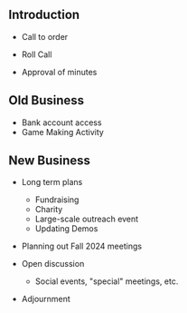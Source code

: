 Introduction
---
- Call to order

- Roll Call

- Approval of minutes


Old Business
---
- Bank account access
- Game Making Activity

New Business
---
- Long term plans
    - Fundraising
    - Charity
    - Large-scale outreach event
    - Updating Demos

- Planning out Fall 2024 meetings

- Open discussion
	- Social events, "special" meetings, etc.
 
- Adjournment
